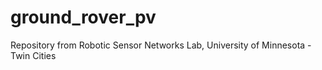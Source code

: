 # ground_rover_pv
Repository from Robotic Sensor Networks Lab, University of Minnesota - Twin Cities
